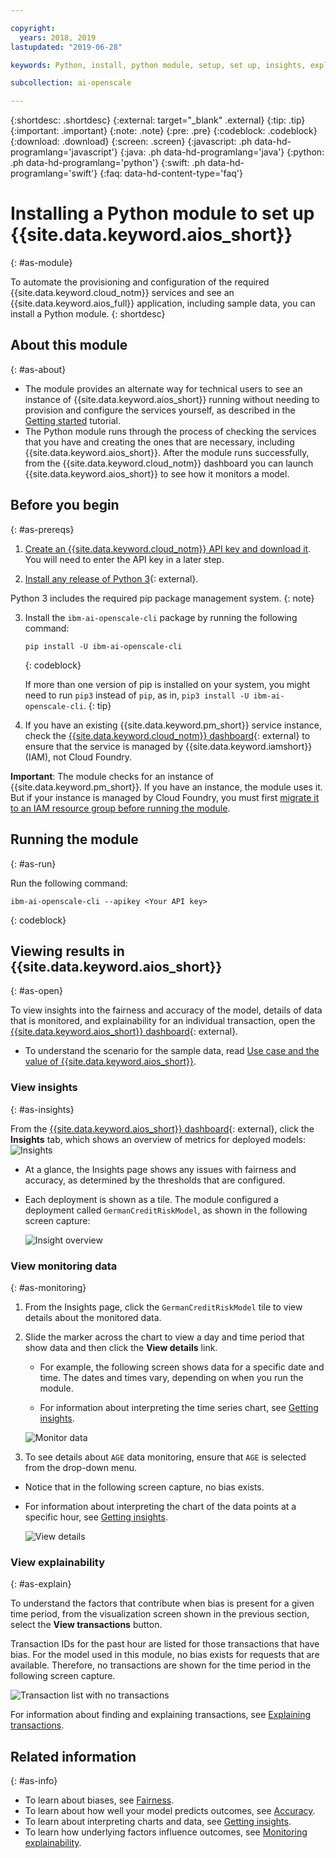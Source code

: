 ```yaml
---

copyright:
  years: 2018, 2019
lastupdated: "2019-06-28"

keywords: Python, install, python module, setup, set up, insights, explainability

subcollection: ai-openscale

---
```


{:shortdesc: .shortdesc}
{:external: target="_blank" .external}
{:tip: .tip}
{:important: .important}
{:note: .note}
{:pre: .pre}
{:codeblock: .codeblock}
{:download: .download}
{:screen: .screen}
{:javascript: .ph data-hd-programlang='javascript'}
{:java: .ph data-hd-programlang='java'}
{:python: .ph data-hd-programlang='python'}
{:swift: .ph data-hd-programlang='swift'}
{:faq: data-hd-content-type='faq'}

# Installing a Python module to set up {{site.data.keyword.aios_short}}
{: #as-module}

To automate the provisioning and configuration of the required {{site.data.keyword.cloud_notm}} services and see an {{site.data.keyword.aios_full}} application, including sample data, you can install a Python module.
{: shortdesc}

## About this module
{: #as-about}

- The module provides an alternate way for technical users to see an instance of {{site.data.keyword.aios_short}} running without needing to provision and configure the services yourself, as described in the [Getting started](/docs/services/ai-openscale?topic=ai-openscale-gettingstarted) tutorial.
- The Python module runs through the process of checking the services that you have and creating the ones that are necessary, including {{site.data.keyword.aios_short}}. After the module runs successfully, from the {{site.data.keyword.cloud_notm}} dashboard you can launch {{site.data.keyword.aios_short}} to see how it monitors a model.

## Before you begin
{: #as-prereqs}

1. [Create an {{site.data.keyword.cloud_notm}} API key and download it](/docs/iam?topic=iam-userapikey#create_user_key). You will need to enter the API key in a later step.

2. [Install any release of Python 3](https://www.python.org/downloads/){: external}.

  Python 3 includes the required pip package management system.
  {: note}

3. Install the `ibm-ai-openscale-cli` package by running the following command:

    ```
    pip install -U ibm-ai-openscale-cli
    ```
    {: codeblock}

    If more than one version of pip is installed on your system, you might need to run `pip3` instead of `pip`, as in, `pip3 install -U ibm-ai-openscale-cli`.
    {: tip}

4. If you have an existing {{site.data.keyword.pm_short}} service instance, check the [{{site.data.keyword.cloud_notm}} dashboard](https://{DomainName}){: external} to ensure that the service is managed by {{site.data.keyword.iamshort}} (IAM), not Cloud Foundry.

  **Important**: The module checks for an instance of {{site.data.keyword.pm_short}}. If you have an instance, the module uses it. But if your instance is managed by Cloud Foundry, you must first [migrate it to an IAM resource group before running the module](/docs/resources?topic=resources-migrate#migrate).

## Running the module
{: #as-run}

Run the following command:

```
ibm-ai-openscale-cli --apikey <Your API key>
```
{: codeblock}

## Viewing results in {{site.data.keyword.aios_short}}
{: #as-open}

To view insights into the fairness and accuracy of the model, details of data that is monitored, and explainability for an individual transaction, open the [{{site.data.keyword.aios_short}} dashboard](https://aiopenscale.cloud.ibm.com/aiopenscale/){: external}.

- To understand the scenario for the sample data, read [Use case and the value of {{site.data.keyword.aios_short}}](/docs/services/ai-openscale?topic=ai-openscale-gettingstarted#gs-use).

### View insights
{: #as-insights}

From the [{{site.data.keyword.aios_short}} dashboard](https://aiopenscale.cloud.ibm.com/aiopenscale/){: external}, click the **Insights** tab, which shows an overview of metrics for deployed models: ![Insights](images/insight-dash-tab.png)

- At a glance, the Insights page shows any issues with fairness and accuracy, as determined by the thresholds that are configured.

- Each deployment is shown as a tile. The module configured a deployment called `GermanCreditRiskModel`, as shown in the following screen capture:

  ![Insight overview](images/setup01-0206.png)

### View monitoring data
{: #as-monitoring}

1. From the Insights page, click the `GermanCreditRiskModel` tile to view details about the monitored data.
2. Slide the marker across the chart to view a day and time period that show data and then click the **View details** link.

   - For example, the following screen shows data for a specific date and time. The dates and times vary, depending on when you run the module.

   - For information about interpreting the time series chart, see [Getting insights](/docs/services/ai-openscale?topic=ai-openscale-it-ov).

    ![Monitor data](images/setup02-0206.png)

3. To see details about `AGE` data monitoring, ensure that `AGE` is selected from the drop-down menu.

  - Notice that in the following screen capture, no bias exists.

  - For information about interpreting the chart of the data points at a specific hour, see [Getting insights](/docs/services/ai-openscale?topic=ai-openscale-it-ov#it-intp).

    ![View details](images/setup03-0206.png)

### View explainability
{: #as-explain}

To understand the factors that contribute when bias is present for a given time period, from the visualization screen shown in the previous section, select the **View transactions** button.

Transaction IDs for the past hour are listed for those transactions that have bias. For the model used in this module, no bias exists for requests that are available. Therefore, no transactions are shown for the time period in the following screen capture.

  ![Transaction list with no transactions](images/setup06-0206.png)

For information about finding and explaining transactions, see [Explaining transactions](/docs/services/ai-openscale?topic=ai-openscale-ie-ov#ie-view).

## Related information
{: #as-info}

- To learn about biases, see [Fairness](/docs/services/ai-openscale?topic=ai-openscale-mf-monitor).
- To learn about how well your model predicts outcomes, see [Accuracy](/docs/services/ai-openscale?topic=ai-openscale-acc-monitor).
- To learn about interpreting charts and data, see [Getting insights](/docs/services/ai-openscale?topic=ai-openscale-it-ov).
- To learn how underlying factors influence outcomes, see [Monitoring explainability](/docs/services/ai-openscale?topic=ai-openscale-ie-ov).
